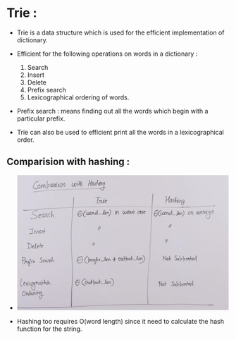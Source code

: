 # Trie :

* Trie is a data structure which is used for the efficient implementation of dictionary.

* Efficient for the following operations on words in a dictionary : 
    1) Search
    2) Insert
    3) Delete
    4) Prefix search
    5) Lexicographical ordering of words.

* Prefix search : means finding out all the words which begin with a particular prefix.

* Trie can also be used to efficient print all the words in a lexicographical order.

## Comparision with hashing :

* ![](2022-08-28-10-50-48.png)

* Hashing too requires O(word length) since it need to calculate the hash function for the string.
